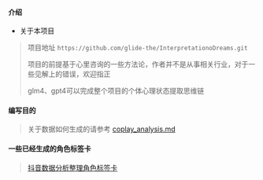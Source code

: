
#### 介绍
- 关于本项目
 
> 项目地址 `https://github.com/glide-the/InterpretationoDreams.git`
> 
> 项目的前提基于心里咨询的一些方法论，作者并不是从事相关行业，对于一些见解上的错误，欢迎指正
> 
> glm4、gpt4可以完成整个项目的个体心理状态提取思维链 
>

#### 编写目的
> 关于数据如何生成的请参考 [coplay_analysis.md](coplay_analysis.md)
 

#### 一些已经生成的角色标签卡

> [抖音数据分析整理角色标签卡](docs%2FREADME.md)